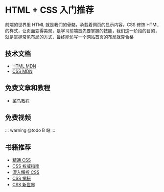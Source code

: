 # HTML + CSS 入门推荐

<!-- ['❌','✅','🔥','⭐'] -->

前端的世界里 HTML 就是我们的骨骼，承载着网页的显示内容，CSS 修饰 HTML 的样式，让页面变得美观，是学习前端首先要掌握的技能，我们这一阶段的目的， 就是掌握常见布局的方式，最终能仿写一个网站首页的布局就算合格

<roadmap :data="[
  {title:'HTML+CSS',download:true,x:400,y:20},
  { title:'学习目标', y:130,
    left:[
      ['熟悉常见HTML'],
      ['实现常见布局',[
        ['双栏布局'],
        ['圣杯'],
      ]],
    ],right:[
      ['🔥仿写电商首页'],
      ['🔥CSS概念',[
        ['布局'],
        ['选择器'],
        ['浮动'],
        ['盒模型'],
      ]],
    ]
  } ,
  { title:'✅CSS', y:200,
    left:[
      ['选择器',[-40],[
        ['层级  优先级']
      ]],
      ['盒模型',[40],[
        ['width height'],
        ['padding'],
        ['border'],
        ['margin'],
      ]],
      ['框架',[120],[
        ['Tailwind CSS'],
        ['Windi CSS'],
        ['unocss'],
      ]]
    ],right:[
      ['定位',[-40],[
        ['position'],
        ['flex'],
        ['grid'],
      ]],
      ['CSS3',[40],[
        ['变形'],
        ['过渡'],
        ['动画'],
        ['过渡和动画'],
      ]],
    ]
  } ,
  { title:'书籍推荐', y:300,
    left:[
      ['CSS权威指南'],
      ['精通CSS'],
      ['CSS揭秘']
    ],right:[
      ['CSS世界'],
      ['深入解析CSS'],
    ]
  } ,
  { title:'掌握页面布局',
  } 
]" />

## 技术文档

- [HTML MDN](https://developer.mozilla.org/zh-CN/docs/Web/HTML/Element)
- [CSS MDN](https://developer.mozilla.org/zh-CN/docs/Learn/CSS)

## 免费文章和教程

- [菜鸟教程](https://www.runoob.com/html/html-elements.html)

## 免费视频

::: warning @todo
B 站
:::

## 书籍推荐

- [精通 CSS](https://book.douban.com/subject/30450258/)
- [CSS 权威指南](https://book.douban.com/subject/2308234/)
- [深入解析 CSS](https://book.douban.com/subject/35021471/)
- [CSS 揭秘](https://book.douban.com/subject/26745943/)
- [CSS 新世界](https://book.douban.com/subject/35539710/)
